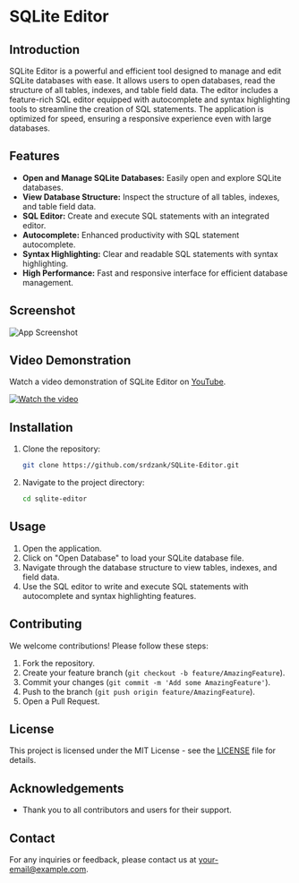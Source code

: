 # SQLite Editor

## Introduction

SQLite Editor is a powerful and efficient tool designed to manage and edit SQLite databases with ease. It allows users to open databases, read the structure of all tables, indexes, and table field data. The editor includes a feature-rich SQL editor equipped with autocomplete and syntax highlighting tools to streamline the creation of SQL statements. The application is optimized for speed, ensuring a responsive experience even with large databases.

## Features

- **Open and Manage SQLite Databases:** Easily open and explore SQLite databases.
- **View Database Structure:** Inspect the structure of all tables, indexes, and table field data.
- **SQL Editor:** Create and execute SQL statements with an integrated editor.
- **Autocomplete:** Enhanced productivity with SQL statement autocomplete.
- **Syntax Highlighting:** Clear and readable SQL statements with syntax highlighting.
- **High Performance:** Fast and responsive interface for efficient database management.

## Screenshot

![App Screenshot](path/to/screenshot.png)

## Video Demonstration

Watch a video demonstration of SQLite Editor on [YouTube](https://www.youtube.com/watch?v=your-video-id).

[![Watch the video](https://img.youtube.com/vi/your-video-id/0.jpg)](https://www.youtube.com/watch?v=your-video-id)

## Installation

1. Clone the repository:
    ```sh
    git clone https://github.com/srdzank/SQLite-Editor.git
    ```

2. Navigate to the project directory:
    ```sh
    cd sqlite-editor
    ```
## Usage

1. Open the application.
2. Click on "Open Database" to load your SQLite database file.
3. Navigate through the database structure to view tables, indexes, and field data.
4. Use the SQL editor to write and execute SQL statements with autocomplete and syntax highlighting features.

## Contributing

We welcome contributions! Please follow these steps:

1. Fork the repository.
2. Create your feature branch (`git checkout -b feature/AmazingFeature`).
3. Commit your changes (`git commit -m 'Add some AmazingFeature'`).
4. Push to the branch (`git push origin feature/AmazingFeature`).
5. Open a Pull Request.

## License

This project is licensed under the MIT License - see the [LICENSE](LICENSE) file for details.

## Acknowledgements

- Thank you to all contributors and users for their support.

## Contact

For any inquiries or feedback, please contact us at [your-email@example.com](mailto:your-email@example.com).
